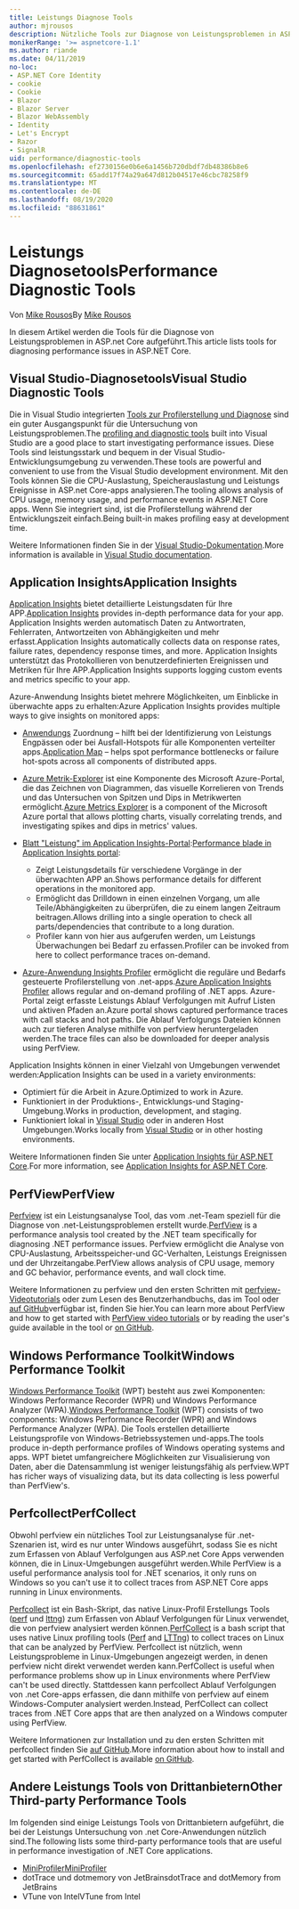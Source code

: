 ```yaml
---
title: Leistungs Diagnose Tools
author: mjrousos
description: Nützliche Tools zur Diagnose von Leistungsproblemen in ASP.net Core apps.
monikerRange: '>= aspnetcore-1.1'
ms.author: riande
ms.date: 04/11/2019
no-loc:
- ASP.NET Core Identity
- cookie
- Cookie
- Blazor
- Blazor Server
- Blazor WebAssembly
- Identity
- Let's Encrypt
- Razor
- SignalR
uid: performance/diagnostic-tools
ms.openlocfilehash: ef2730156e0b6e6a1456b720dbdf7db48386b8e6
ms.sourcegitcommit: 65add17f74a29a647d812b04517e46cbc78258f9
ms.translationtype: MT
ms.contentlocale: de-DE
ms.lasthandoff: 08/19/2020
ms.locfileid: "88631861"
---
```

# <a name="performance-diagnostic-tools"></a><span data-ttu-id="c91e4-103">Leistungs Diagnosetools</span><span class="sxs-lookup"><span data-stu-id="c91e4-103">Performance Diagnostic Tools</span></span>

<span data-ttu-id="c91e4-104">Von [Mike Rousos](https://github.com/mjrousos)</span><span class="sxs-lookup"><span data-stu-id="c91e4-104">By [Mike Rousos](https://github.com/mjrousos)</span></span>

<span data-ttu-id="c91e4-105">In diesem Artikel werden die Tools für die Diagnose von Leistungsproblemen in ASP.net Core aufgeführt.</span><span class="sxs-lookup"><span data-stu-id="c91e4-105">This article lists tools for diagnosing performance issues in ASP.NET Core.</span></span>

## <a name="visual-studio-diagnostic-tools"></a><span data-ttu-id="c91e4-106">Visual Studio-Diagnosetools</span><span class="sxs-lookup"><span data-stu-id="c91e4-106">Visual Studio Diagnostic Tools</span></span>

<span data-ttu-id="c91e4-107">Die in Visual Studio integrierten [Tools zur Profilerstellung und Diagnose](/visualstudio/profiling) sind ein guter Ausgangspunkt für die Untersuchung von Leistungsproblemen.</span><span class="sxs-lookup"><span data-stu-id="c91e4-107">The [profiling and diagnostic tools](/visualstudio/profiling) built into Visual Studio are a good place to start investigating performance issues.</span></span> <span data-ttu-id="c91e4-108">Diese Tools sind leistungsstark und bequem in der Visual Studio-Entwicklungsumgebung zu verwenden.</span><span class="sxs-lookup"><span data-stu-id="c91e4-108">These tools are powerful and convenient to use from the Visual Studio development environment.</span></span> <span data-ttu-id="c91e4-109">Mit den Tools können Sie die CPU-Auslastung, Speicherauslastung und Leistungs Ereignisse in ASP.net Core-apps analysieren.</span><span class="sxs-lookup"><span data-stu-id="c91e4-109">The tooling allows analysis of CPU usage, memory usage, and performance events in ASP.NET Core apps.</span></span> <span data-ttu-id="c91e4-110">Wenn Sie integriert sind, ist die Profilerstellung während der Entwicklungszeit einfach.</span><span class="sxs-lookup"><span data-stu-id="c91e4-110">Being built-in makes profiling easy at development time.</span></span>

<span data-ttu-id="c91e4-111">Weitere Informationen finden Sie in der [Visual Studio-Dokumentation](/visualstudio/profiling/profiling-overview).</span><span class="sxs-lookup"><span data-stu-id="c91e4-111">More information is available in [Visual Studio documentation](/visualstudio/profiling/profiling-overview).</span></span>

## <a name="application-insights"></a><span data-ttu-id="c91e4-112">Application Insights</span><span class="sxs-lookup"><span data-stu-id="c91e4-112">Application Insights</span></span>

<span data-ttu-id="c91e4-113">[Application Insights](/azure/application-insights/app-insights-overview) bietet detaillierte Leistungsdaten für Ihre APP.</span><span class="sxs-lookup"><span data-stu-id="c91e4-113">[Application Insights](/azure/application-insights/app-insights-overview) provides in-depth performance data for your app.</span></span> <span data-ttu-id="c91e4-114">Application Insights werden automatisch Daten zu Antwortraten, Fehlerraten, Antwortzeiten von Abhängigkeiten und mehr erfasst.</span><span class="sxs-lookup"><span data-stu-id="c91e4-114">Application Insights automatically collects data on response rates, failure rates, dependency response times, and more.</span></span> <span data-ttu-id="c91e4-115">Application Insights unterstützt das Protokollieren von benutzerdefinierten Ereignissen und Metriken für Ihre APP.</span><span class="sxs-lookup"><span data-stu-id="c91e4-115">Application Insights supports logging custom events and metrics specific to your app.</span></span>

<span data-ttu-id="c91e4-116">Azure-Anwendung Insights bietet mehrere Möglichkeiten, um Einblicke in überwachte apps zu erhalten:</span><span class="sxs-lookup"><span data-stu-id="c91e4-116">Azure Application Insights provides multiple ways to give insights on monitored apps:</span></span>

- <span data-ttu-id="c91e4-117">[Anwendungs](/azure/application-insights/app-insights-app-map) Zuordnung – hilft bei der Identifizierung von Leistungs Engpässen oder bei Ausfall-Hotspots für alle Komponenten verteilter apps.</span><span class="sxs-lookup"><span data-stu-id="c91e4-117">[Application Map](/azure/application-insights/app-insights-app-map) – helps spot performance bottlenecks or failure hot-spots across all components of distributed apps.</span></span>
- <span data-ttu-id="c91e4-118">[Azure Metrik-Explorer](/azure/azure-monitor/platform/metrics-getting-started) ist eine Komponente des Microsoft Azure-Portal, die das Zeichnen von Diagrammen, das visuelle Korrelieren von Trends und das Untersuchen von Spitzen und Dips in Metrikwerten ermöglicht.</span><span class="sxs-lookup"><span data-stu-id="c91e4-118">[Azure Metrics Explorer](/azure/azure-monitor/platform/metrics-getting-started) is a component of the Microsoft Azure portal that allows plotting charts, visually correlating trends, and investigating spikes and dips in metrics' values.</span></span>
- <span data-ttu-id="c91e4-119">[Blatt "Leistung" im Application Insights-Portal](/azure/application-insights/app-insights-tutorial-performance):</span><span class="sxs-lookup"><span data-stu-id="c91e4-119">[Performance blade in Application Insights portal](/azure/application-insights/app-insights-tutorial-performance):</span></span>

  - <span data-ttu-id="c91e4-120">Zeigt Leistungsdetails für verschiedene Vorgänge in der überwachten APP an.</span><span class="sxs-lookup"><span data-stu-id="c91e4-120">Shows performance details for different operations in the monitored app.</span></span>
  - <span data-ttu-id="c91e4-121">Ermöglicht das Drilldown in einen einzelnen Vorgang, um alle Teile/Abhängigkeiten zu überprüfen, die zu einem langen Zeitraum beitragen.</span><span class="sxs-lookup"><span data-stu-id="c91e4-121">Allows drilling into a single operation to check all parts/dependencies that contribute to a long duration.</span></span>
  - <span data-ttu-id="c91e4-122">Profiler kann von hier aus aufgerufen werden, um Leistungs Überwachungen bei Bedarf zu erfassen.</span><span class="sxs-lookup"><span data-stu-id="c91e4-122">Profiler can be invoked from here to collect performance traces on-demand.</span></span>

- <span data-ttu-id="c91e4-123">[Azure-Anwendung Insights Profiler](/azure/azure-monitor/app/profiler) ermöglicht die reguläre und Bedarfs gesteuerte Profilerstellung von .net-apps.</span><span class="sxs-lookup"><span data-stu-id="c91e4-123">[Azure Application Insights Profiler](/azure/azure-monitor/app/profiler) allows regular and on-demand profiling of .NET apps.</span></span>  <span data-ttu-id="c91e4-124">Azure-Portal zeigt erfasste Leistungs Ablauf Verfolgungen mit Aufruf Listen und aktiven Pfaden an.</span><span class="sxs-lookup"><span data-stu-id="c91e4-124">Azure portal shows captured performance traces with call stacks and hot paths.</span></span> <span data-ttu-id="c91e4-125">Die Ablauf Verfolgungs Dateien können auch zur tieferen Analyse mithilfe von perfview heruntergeladen werden.</span><span class="sxs-lookup"><span data-stu-id="c91e4-125">The trace files can also be downloaded for deeper analysis using PerfView.</span></span>

<span data-ttu-id="c91e4-126">Application Insights können in einer Vielzahl von Umgebungen verwendet werden:</span><span class="sxs-lookup"><span data-stu-id="c91e4-126">Application Insights can be used in a variety environments:</span></span>

- <span data-ttu-id="c91e4-127">Optimiert für die Arbeit in Azure.</span><span class="sxs-lookup"><span data-stu-id="c91e4-127">Optimized to work in Azure.</span></span>
- <span data-ttu-id="c91e4-128">Funktioniert in der Produktions-, Entwicklungs-und Staging-Umgebung.</span><span class="sxs-lookup"><span data-stu-id="c91e4-128">Works in production, development, and staging.</span></span>
- <span data-ttu-id="c91e4-129">Funktioniert lokal in [Visual Studio](/azure/application-insights/app-insights-visual-studio) oder in anderen Host Umgebungen.</span><span class="sxs-lookup"><span data-stu-id="c91e4-129">Works locally from [Visual Studio](/azure/application-insights/app-insights-visual-studio) or in other hosting environments.</span></span>

<span data-ttu-id="c91e4-130">Weitere Informationen finden Sie unter [Application Insights für ASP.NET Core](/azure/application-insights/app-insights-asp-net-core).</span><span class="sxs-lookup"><span data-stu-id="c91e4-130">For more information, see [Application Insights for ASP.NET Core](/azure/application-insights/app-insights-asp-net-core).</span></span>

## <a name="perfview"></a><span data-ttu-id="c91e4-131">PerfView</span><span class="sxs-lookup"><span data-stu-id="c91e4-131">PerfView</span></span>

<span data-ttu-id="c91e4-132">[Perfview](https://github.com/Microsoft/perfview) ist ein Leistungsanalyse Tool, das vom .net-Team speziell für die Diagnose von .net-Leistungsproblemen erstellt wurde.</span><span class="sxs-lookup"><span data-stu-id="c91e4-132">[PerfView](https://github.com/Microsoft/perfview) is a performance analysis tool created by the .NET team specifically for diagnosing .NET performance issues.</span></span> <span data-ttu-id="c91e4-133">Perfview ermöglicht die Analyse von CPU-Auslastung, Arbeitsspeicher-und GC-Verhalten, Leistungs Ereignissen und der Uhrzeitangabe.</span><span class="sxs-lookup"><span data-stu-id="c91e4-133">PerfView allows analysis of CPU usage, memory and GC behavior, performance events, and wall clock time.</span></span>

<span data-ttu-id="c91e4-134">Weitere Informationen zu perfview und den ersten Schritten mit [perfview-Videotutorials](https://channel9.msdn.com/Series/PerfView-Tutorial) oder zum Lesen des Benutzerhandbuchs, das im Tool oder [auf GitHub](https://github.com/Microsoft/perfview)verfügbar ist, finden Sie hier.</span><span class="sxs-lookup"><span data-stu-id="c91e4-134">You can learn more about PerfView and how to get started with [PerfView video tutorials](https://channel9.msdn.com/Series/PerfView-Tutorial) or by reading the user's guide available in the tool or [on GitHub](https://github.com/Microsoft/perfview).</span></span>

## <a name="windows-performance-toolkit"></a><span data-ttu-id="c91e4-135">Windows Performance Toolkit</span><span class="sxs-lookup"><span data-stu-id="c91e4-135">Windows Performance Toolkit</span></span>

<span data-ttu-id="c91e4-136">[Windows Performance Toolkit](/windows-hardware/test/wpt/) (WPT) besteht aus zwei Komponenten: Windows Performance Recorder (WPR) und Windows Performance Analyzer (WPA).</span><span class="sxs-lookup"><span data-stu-id="c91e4-136">[Windows Performance Toolkit](/windows-hardware/test/wpt/) (WPT) consists of two components: Windows Performance Recorder (WPR) and Windows Performance Analyzer (WPA).</span></span> <span data-ttu-id="c91e4-137">Die Tools erstellen detaillierte Leistungsprofile von Windows-Betriebssystemen und-apps.</span><span class="sxs-lookup"><span data-stu-id="c91e4-137">The tools produce in-depth performance profiles of Windows operating systems and apps.</span></span> <span data-ttu-id="c91e4-138">WPT bietet umfangreichere Möglichkeiten zur Visualisierung von Daten, aber die Datensammlung ist weniger leistungsfähig als perfview.</span><span class="sxs-lookup"><span data-stu-id="c91e4-138">WPT has richer ways of visualizing data, but its data collecting is less powerful than PerfView's.</span></span>

## <a name="perfcollect"></a><span data-ttu-id="c91e4-139">Perfcollect</span><span class="sxs-lookup"><span data-stu-id="c91e4-139">PerfCollect</span></span>

<span data-ttu-id="c91e4-140">Obwohl perfview ein nützliches Tool zur Leistungsanalyse für .net-Szenarien ist, wird es nur unter Windows ausgeführt, sodass Sie es nicht zum Erfassen von Ablauf Verfolgungen aus ASP.net Core Apps verwenden können, die in Linux-Umgebungen ausgeführt werden.</span><span class="sxs-lookup"><span data-stu-id="c91e4-140">While PerfView is a useful performance analysis tool for .NET scenarios, it only runs on Windows so you can't use it to collect traces from ASP.NET Core apps running in Linux environments.</span></span>

<span data-ttu-id="c91e4-141">[Perfcollect](https://github.com/dotnet/coreclr/blob/master/Documentation/project-docs/linux-performance-tracing.md) ist ein Bash-Skript, das native Linux-Profil Erstellungs Tools ([perf](https://perf.wiki.kernel.org/index.php/Main_Page) und [lttng](https://lttng.org/)) zum Erfassen von Ablauf Verfolgungen für Linux verwendet, die von perfview analysiert werden können.</span><span class="sxs-lookup"><span data-stu-id="c91e4-141">[PerfCollect](https://github.com/dotnet/coreclr/blob/master/Documentation/project-docs/linux-performance-tracing.md) is a bash script that uses native Linux profiling tools ([Perf](https://perf.wiki.kernel.org/index.php/Main_Page) and [LTTng](https://lttng.org/)) to collect traces on Linux that can be analyzed by PerfView.</span></span> <span data-ttu-id="c91e4-142">Perfcollect ist nützlich, wenn Leistungsprobleme in Linux-Umgebungen angezeigt werden, in denen perfview nicht direkt verwendet werden kann.</span><span class="sxs-lookup"><span data-stu-id="c91e4-142">PerfCollect is useful when performance problems show up in Linux environments where PerfView can't be used directly.</span></span> <span data-ttu-id="c91e4-143">Stattdessen kann perfcollect Ablauf Verfolgungen von .net Core-apps erfassen, die dann mithilfe von perfview auf einem Windows-Computer analysiert werden.</span><span class="sxs-lookup"><span data-stu-id="c91e4-143">Instead, PerfCollect can collect traces from .NET Core apps that are then analyzed on a Windows computer using PerfView.</span></span>

<span data-ttu-id="c91e4-144">Weitere Informationen zur Installation und zu den ersten Schritten mit perfcollect finden Sie [auf GitHub](https://github.com/dotnet/coreclr/blob/master/Documentation/project-docs/linux-performance-tracing.md).</span><span class="sxs-lookup"><span data-stu-id="c91e4-144">More information about how to install and get started with PerfCollect is available [on GitHub](https://github.com/dotnet/coreclr/blob/master/Documentation/project-docs/linux-performance-tracing.md).</span></span>

## <a name="other-third-party-performance-tools"></a><span data-ttu-id="c91e4-145">Andere Leistungs Tools von Drittanbietern</span><span class="sxs-lookup"><span data-stu-id="c91e4-145">Other Third-party Performance Tools</span></span>

<span data-ttu-id="c91e4-146">Im folgenden sind einige Leistungs Tools von Drittanbietern aufgeführt, die bei der Leistungs Untersuchung von .net Core-Anwendungen nützlich sind.</span><span class="sxs-lookup"><span data-stu-id="c91e4-146">The following lists some third-party performance tools that are useful in performance investigation of .NET Core applications.</span></span>

- [<span data-ttu-id="c91e4-147">MiniProfiler</span><span class="sxs-lookup"><span data-stu-id="c91e4-147">MiniProfiler</span></span>](https://miniprofiler.com/)
- <span data-ttu-id="c91e4-148">dotTrace und dotmemory von JetBrains</span><span class="sxs-lookup"><span data-stu-id="c91e4-148">dotTrace and dotMemory from JetBrains</span></span>
- <span data-ttu-id="c91e4-149">VTune von Intel</span><span class="sxs-lookup"><span data-stu-id="c91e4-149">VTune from Intel</span></span>
